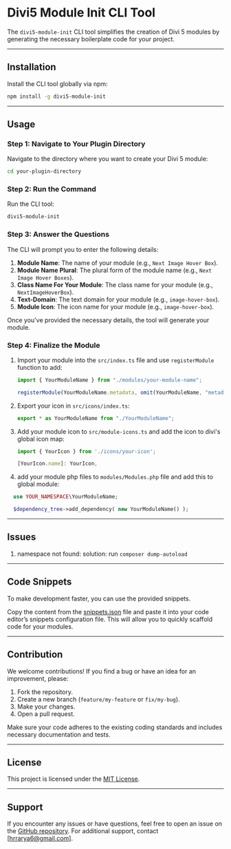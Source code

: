 # Divi5 Module Init CLI Tool

The `divi5-module-init` CLI tool simplifies the creation of Divi 5 modules by generating the necessary boilerplate code for your project.

---

## Installation

Install the CLI tool globally via npm:

```bash
npm install -g divi5-module-init
```

---

## Usage

### Step 1: Navigate to Your Plugin Directory

Navigate to the directory where you want to create your Divi 5 module:

```bash
cd your-plugin-directory
```

### Step 2: Run the Command

Run the CLI tool:

```bash
divi5-module-init
```

### Step 3: Answer the Questions

The CLI will prompt you to enter the following details:

1. **Module Name**: The name of your module (e.g., `Next Image Hover Box`).
2. **Module Name Plural**: The plural form of the module name (e.g., `Next Image Hover Boxes`).
3. **Class Name For Your Module**: The class name for your module (e.g., `NextImageHoverBox`).
4. **Text-Domain**: The text domain for your module (e.g., `image-hover-box`).
5. **Module Icon**: The icon name for your module (e.g., `image-hover-box`).

Once you've provided the necessary details, the tool will generate your module.

### Step 4: Finalize the Module

1. Import your module into the `src/index.ts` file and use `registerModule` function to add:

   ```typescript
   import { YourModuleName } from "./modules/your-module-name";

   registerModule(YourModuleName.metadata, omit(YourModuleName, "metadata"));
   ```

2. Export your icon in `src/icons/index.ts`:

   ```typescript
   export * as YourModuleName from "./YourModuleName";
   ```

3. Add your module icon to `src/module-icons.ts` and add the icon to divi's global icon map:

   ```typescript
   import { YourIcon } from './icons/your-icon';

   [YourIcon.name]: YourIcon,
   ```

4. add your module php files to `modules/Modules.php` file and add this to global module:

```php
  use YOUR_NAMESPACE\YourModuleName;

  $dependency_tree->add_dependency( new YourModuleName() );
```

---

## Issues

1. namespace not found:
   solution: run `composer dump-autoload`

---

## Code Snippets

To make development faster, you can use the provided snippets.

Copy the content from the [snippets.json](https://raw.githubusercontent.com/hrrarya/divi5-module-init/refs/heads/main/snippets/snippets.json) file and paste it into your code editor’s snippets configuration file. This will allow you to quickly scaffold code for your modules.

---

## Contribution

We welcome contributions! If you find a bug or have an idea for an improvement, please:

1. Fork the repository.
2. Create a new branch (`feature/my-feature` or `fix/my-bug`).
3. Make your changes.
4. Open a pull request.

Make sure your code adheres to the existing coding standards and includes necessary documentation and tests.

---

## License

This project is licensed under the [MIT License](LICENSE).

---

## Support

If you encounter any issues or have questions, feel free to open an issue on the [GitHub repository](https://github.com/hrrarya/divi5-module-init). For additional support, contact [hrrarya6@gmail.com].

